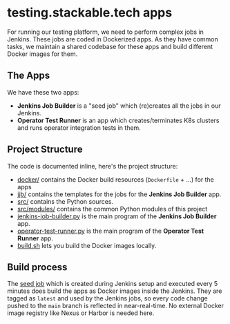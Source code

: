 # testing.stackable.tech apps

For running our testing platform, we need to perform complex jobs in Jenkins. These jobs are coded in Dockerized apps. As they have common tasks, we maintain a shared codebase for these apps and build different Docker images for them.

## The Apps

We have these two apps:

* **Jenkins Job Builder** is a "seed job" which (re)creates all the jobs in our Jenkins. 
* **Operator Test Runner** is an app which creates/terminates K8s clusters and runs operator integration tests in them.

## Project Structure

The code is documented inline, here's the project structure:

* [docker/](docker/) contains the Docker build resources (`Dockerfile` + ...) for the apps
* [jjb/](jjb/) contains the templates for the jobs for the **Jenkins Job Builder** app.
* [src/](src/) contains the Python sources.
* [src/modules/](src/modules/) contains the common Python modules of this project
* [jenkins-job-builder.py](src/jenkins-job-builder.py) is the main program of the **Jenkins Job Builder** app.
* [operator-test-runner.py](src/operator-test-runner.py) is the main program of the **Operator Test Runner** app.
* [build.sh](build.sh) lets you build the Docker images locally.

## Build process

The [seed job](../jenkins/jobbuilder.groovy) which is created during Jenkins setup and executed every 5 minutes does build the apps as Docker images inside the Jenkins. They are tagged as `latest` and used by the Jenkins jobs, so every code change pushed to the `main` branch is reflected in near-real-time. No external Docker image registry like Nexus or Harbor is needed here.